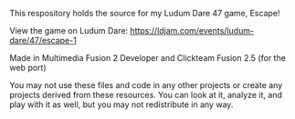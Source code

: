 This respository holds the source for my Ludum Dare 47 game, Escape!

View the game on Ludum Dare: https://ldjam.com/events/ludum-dare/47/escape-1

Made in Multimedia Fusion 2 Developer and Clickteam Fusion 2.5 (for the web port)

You may not use these files and code in any other projects or create any projects derived from these resources. You can look at it, analyze it, and play with it as well, but you may not redistribute in any way.
